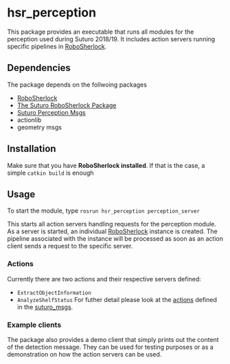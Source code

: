 # hsr_perception
This package provides an executable that runs all modules for the perception used during Suturo 2018/19. It includes action servers running specific pipelines in [RoboSherlock](https://github.com/Suturo1819/robosherlock). 

## Dependencies
The package depends on the follwoing packages
* [RoboSherlock](https://github.com/Suturo1819/robosherlock "robosherlock")
* [The Suturo RoboSherlock Package](https://github.com/Suturo1819/rs_hsrb_perception "rs_hsrb_perception")
* [Suturo Perception Msgs](https://github.com/Suturo1819/suturo_msgs/tree/master/suturo_perception_msgs "suturo_perception_msgs")
* actionlib
* geometry msgs

## Installation
Make sure that you have **RoboSherlock installed**. If that is the case, a simple `catkin build` is enough

## Usage
To start the module, type
`rosrun hsr_perception perception_server`

This starts all action servers handling requests for the perception module. As a server is started, an individual [RoboSherlock](https://github.com/Suturo1819/robosherlock) instance is created. The pipeline associated with the instance will be processed as soon as an action client sends a request to the specific server.

### Actions
Currently there are two actions and their respective servers defined:
* `ExtractObjectInformation`
* `AnalyzeShelfStatus`
For futher detail please look at the [actions](https://github.com/Suturo1819/suturo_msgs/tree/master/suturo_perception_msgs/action) defined in the [suturo_msgs](https://github.com/Suturo1819/suturo_msgs).

### Example clients
The package also provides a demo client that simply prints out the content of the detection message. They can be used for testing purposes or as a demonstration on how the action servers can be used.
